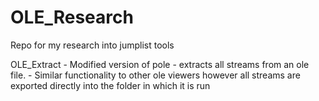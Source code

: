 # OLE_Research
Repo for my research into jumplist tools

OLE_Extract - Modified version of pole - extracts all streams from an ole file.
			- Similar functionality to other ole viewers however all streams are exported directly into the folder in which it is run